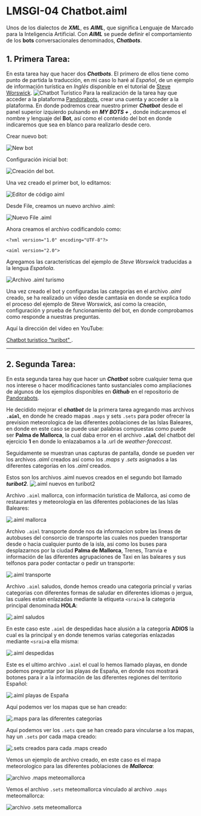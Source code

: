 # LMSGI-04 Chatbot.aiml

Unos de los dialectos de ***XML***, es ***AIML***, que significa Lenguaje de Marcado para la Inteligencia Artificial.
Con ***AIML*** se puede definir el comportamiento de los **bots** conversacionales denominados, ***Chatbots***.

 ## 1. Primera Tarea:
En esta tarea hay que hacer dos ***Chatbots***. El primero de ellos tiene como punto de partida la traducción, en mi caso lo haré al _Español_, de un ejemplo de información turística en _Inglés_ disponible en el tutorial de [Steve Worswick](https://medium.com/pandorabots-blog/aiml-tutorial-creating-a-context-aware-multi-functional-chatbot-e5e82c027a6a).
![Chatbot Turístico](https://github.com/andreshmb/LMSGI-04.github.io/blob/master/img/aiml-tutorial-steve-worswick.jpg)
Para la realización de la tarea hay que acceder a la plataforma [Pandorabots](https://home.pandorabots.com/home.html), crear una cuenta y acceder a la plataforma. En donde podremos crear nuestro primer ***Chatbot*** desde el panel superior izquierdo pulsando en ***MY BOTS +*** , donde indicaremos el nombre y lenguaje del **Bot**, así como el contenido del bot en donde indicaremos que sea en blanco para realizarlo desde cero.

Crear nuevo bot:


![New bot](https://github.com/andreshmb/LMSGI-04.github.io/blob/master/img/crear-bot.jpg)

Configuración inicial bot:


![Creación del bot](https://github.com/andreshmb/LMSGI-04.github.io/blob/master/img/crear-bot-turistico-simple.jpg).

Una vez creado el primer bot, lo editamos:

![Editor de código aiml](https://github.com/andreshmb/LMSGI-04.github.io/blob/master/img/editar-bot-code-editor.jpg)


Desde File, creamos un nuevo archivo .aiml:

![Nuevo File .aiml](https://github.com/andreshmb/LMSGI-04.github.io/blob/master/img/file-new-aiml.jpg)


Ahora creamos el archivo codificandolo como:

 `<?xml version="1.0" encoding="UTF-8"?>`

  `<aiml version="2.0">`

Agregamos las características del ejemplo de _Steve Worswick_ traducidas a la lengua _Española_.



![Archivo .aiml turismo](https://github.com/andreshmb/LMSGI-04.github.io/blob/master/img/aiml-turismo.jpg)

Una vez creado el bot y configuradas las categorías en el archivo _.aiml_ creado, se ha realizado un vídeo desde camtasia en donde se explica todo el proceso del ejemplo de Steve Worswick, así como la creación, configuración y prueba de funcionamiento del bot, en donde comprobamos como responde a nuestras preguntas.

Aquí la dirección del vídeo en YouTube:

[Chatbot turistico "turibot" ](https://www.youtube.com/watch?v=q4npW5NG2qE).

---


## 2. Segunda Tarea:
En esta segunda tarea hay que hacer un ***Chatbot*** sobre cualquier tema que nos interese o hacer modificaciones tanto sustanciales como ampliaciones de algunos de los ejemplos disponibles en ***Github*** en el repositorio de [Pandorabots](https://github.com/pandorabots/free-AIML).

He decidido mejorar el ***chatbot*** de la primera tarea agregando mas archivos **`.aiml`**, en donde he creado mapas `.maps` y sets `.sets` para poder ofrecer la prevision meteorologica de las diferentes poblaciones de las Islas Baleares, en donde en este caso se puede usar palabras compuestas como puede ser **Palma de Mallorca**, la cual daba error en el archivo **`.aiml`** del chatbot del ejercicio **1** en donde lo enlazabamos a la .url de *weather-foreccast*.

Seguidamente se muestran unas capturas de pantalla, donde se pueden ver los archivos *.aiml* creados así como los *.maps* y *.sets* asignados a las diferentes categorías en los *.aiml* creados.

Estos son los archivos .aiml nuevos creados en el segundo bot llamado ***turibot2***.
![`.aiml` nuevos en turibot2](https://github.com/andreshmb/LMSGI-04.github.io/blob/master/img/turibot2-aiml-nuevos1.jpg)

Archivo `.aiml` mallorca, con información turistica de Mallorca, asi como de restaurantes y meteorología en las diferentes poblaciones de las Islas Baleares:

![`.aiml` mallorca](https://github.com/andreshmb/LMSGI-04.github.io/blob/master/img/turibot2-aiml-mallorca.jpg)

Archivo `.aiml` transporte donde nos da informacion sobre las lineas de autobuses del consorcio de transporte las cuales nos pueden transportar desde o hacia cualquier punto de la isla, asi como los buses para desplazarnos por la ciudad **Palma de Mallorca**, Trenes, Tranvia e información de las diferentes agrupaciones de Taxi en las baleares y sus telfonos para poder contactar o pedir un transporte: 

![`.aiml` transporte](https://github.com/andreshmb/LMSGI-04.github.io/blob/master/img/turibot2-aiml-transporte-uso-maps-y-sets.jpg)

Archivo `.aiml` saludos, donde hemos creado una categoria princial y varias categorias con diferentes formas de saludar en diferentes idiomas o jergua, las cuales estan enlazadas mediante la etiqueta `<srai>`a la categoria principal denominada **HOLA**:

![`.aiml` saludos](https://github.com/andreshmb/LMSGI-04.github.io/blob/master/img/turibot2-aiml-saludos.jpg)
 
En este caso este `.aiml` de despedidas hace alusión a la categoría **ADIOS** la cual es la principal y en donde tenemos varias categorías enlazadas mediante `<srai>`a ella misma:

![`.aiml` despedidas](https://github.com/andreshmb/LMSGI-04.github.io/blob/master/img/turibot2-aiml-despedidas.jpg)

Este es el ultimo archivo `.aiml` el cual lo hemos llamado playas, en donde podemos preguntar por las playas de España, en donde nos mostrará botones para ir a la información de las diferentes regiones del territorio Español:

![`.aiml` playas de España](https://github.com/andreshmb/LMSGI-04.github.io/blob/master/img/turibot2-aiml-playas-todo-espa%C3%B1a.jpg)

Aquí podemos ver los mapas que se han creado:

![`.maps` para las diferentes categorías](https://github.com/andreshmb/LMSGI-04.github.io/blob/master/img/turibot2-aiml-maps-creados.jpg)

Aquí podemos ver los `.sets` que se han creado para vincularse a los mapas, hay un `.sets` por cada mapa creado:

![`.sets` creados para cada `.maps` creado](https://github.com/andreshmb/LMSGI-04.github.io/blob/master/img/turibot2-aiml-sets-creados.jpg)

Vemos un ejemplo de archivo creado, en este caso es el mapa meteorologico para las diferentes poblaciones de ***Mallorca***:

![archivo `.maps` meteomallorca](https://github.com/andreshmb/LMSGI-04.github.io/blob/master/img/turibot2-maps-meteomallorca.jpg)

Vemos el archivo `.sets` meteomallorca vinculado al archivo `.maps` meteomallorca:

![archivo `.sets` meteomallorca](https://github.com/andreshmb/LMSGI-04.github.io/blob/master/img/turibot2-sets-meteomallorca.jpg)





<!--stackedit_data:
eyJoaXN0b3J5IjpbLTk0NjU3OTE2MywtNDQwOTMwNTE5LDQyND
E0MDE0NiwtMTE3MjM4NjQ2NiwtMjAxODQzNzA5NCwtOTg3MTI3
OTcyLDE2OTcxMDg2NzcsNjU3Mjk2MDUzLDQyNTcyNDk4LDk4MT
AxNDEwNl19
-->
